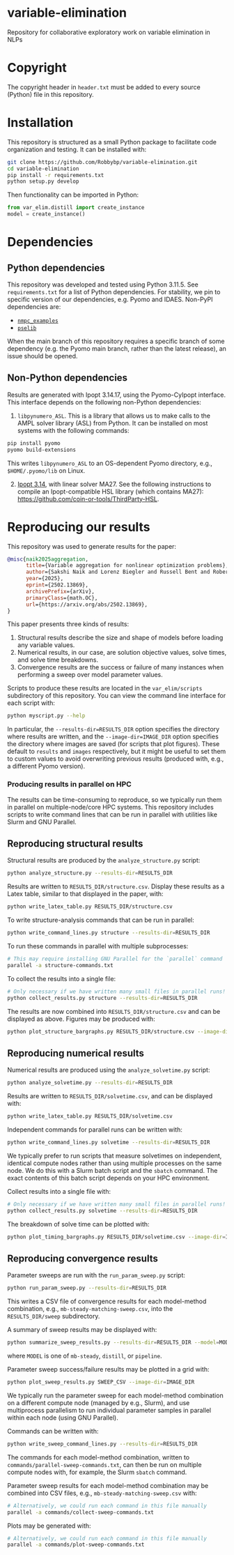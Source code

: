 # variable-elimination
Repository for collaborative exploratory work on variable elimination in NLPs

# Copyright
The copyright header in `header.txt` must be added to every source (Python)
file in this repository.

# Installation
This repository is structured as a small Python package to facilitate code
organization and testing. It can be installed with:
```bash
git clone https://github.com/Robbybp/variable-elimination.git
cd variable-elimination
pip install -r requirements.txt
python setup.py develop
```
Then functionality can be imported in Python:
```python
from var_elim.distill import create_instance
model = create_instance()
```

# Dependencies

## Python dependencies

This repository was developed and tested using Python 3.11.5.
See `requirements.txt` for a list of Python dependencies. For stability, we pin to
specific version of our dependencies, e.g. Pyomo and IDAES.
Non-PyPI dependencies are:
- [`nmpc_examples`](https://github.com/robbybp/nmpc_examples)
- [`pselib`](https://github.com/robbybp/pselib)

When the main branch of this repository requires a specific branch of some dependency
(e.g. the Pyomo main branch, rather than the latest release), an issue should be opened.

## Non-Python dependencies
Results are generated with Ipopt 3.14.17, using the Pyomo-CyIpopt interface. This
interface depends on the following non-Python dependencies:

1. `libpynumero_ASL`. This is a library that allows us to make calls to the AMPL
solver library (ASL) from Python. It can be installed on most systems with the
following commands:
```bash
pip install pyomo
pyomo build-extensions
```
This writes `libpynumero_ASL` to an OS-dependent Pyomo directory, e.g.,
`$HOME/.pyomo/lib` on Linux.

2. [Ipopt 3.14](https://github.com/coin-or/ipopt), with linear solver MA27.
See the following instructions to compile an Ipopt-compatible HSL library
(which contains MA27): https://github.com/coin-or-tools/ThirdParty-HSL.

# Reproducing our results

This repository was used to generate results for the paper:
```bibtex
@misc{naik2025aggregation,
      title={Variable aggregation for nonlinear optimization problems},
      author={Sakshi Naik and Lorenz Biegler and Russell Bent and Robert Parker},
      year={2025},
      eprint={2502.13869},
      archivePrefix={arXiv},
      primaryClass={math.OC},
      url={https://arxiv.org/abs/2502.13869},
}
```
This paper presents three kinds of results:
1. Structural results describe the size and shape of models before loading any
variable values.
2. Numerical results, in our case, are solution objective values, solve times,
and solve time breakdowns.
3. Convergence results are the success or failure of many instances when performing
a sweep over model parameter values.

Scripts to produce these results are located in the `var_elim/scripts` subdirectory
of this repository.
You can view the command line interface for each script with:
```bash
python myscript.py --help
```
In particular, the `--results-dir=RESULTS_DIR` option specifies the directory
where results are written, and the `--image-dir=IMAGE_DIR` option specifies the
directory where images are saved (for scripts that plot figures).
These default to `results` and `images` respectively, but it might be useful
to set them to custom values to avoid overwriting previous results
(produced with, e.g., a different Pyomo version).

### Producing results in parallel on HPC
The results can be time-consuming to reproduce, so we typically run them in parallel
on multiple-node/core HPC systems. This repository includes scripts to write command
lines that can be run in parallel with utilities like Slurm and GNU Parallel.

## Reproducing structural results
Structural results are produced by the `analyze_structure.py` script:
```bash
python analyze_structure.py --results-dir=RESULTS_DIR
```
Results are written to `RESULTS_DIR/structure.csv`.
Display these results as a Latex table, similar to that displayed in the paper, with:
```bash
python write_latex_table.py RESULTS_DIR/structure.csv
```

To write structure-analysis commands that can be run in parallel:
```bash
python write_command_lines.py structure --results-dir=RESULTS_DIR
```

To run these commands in parallel with multiple subprocesses:
```bash
# This may require installing GNU Parallel for the `parallel` command
parallel -a structure-commands.txt
```

To collect the results into a single file:
```bash
# Only necessary if we have written many small files in parallel runs!
python collect_results.py structure --results-dir=RESULTS_DIR
```
The results are now combined into `RESULTS_DIR/structure.csv` and can be
displayed as above.
Figures may be produced with:
```bash
python plot_structure_bargraphs.py RESULTS_DIR/structure.csv --image-dir=IMAGE_DIR
```

## Reproducing numerical results
Numerical results are produced using the `analyze_solvetime.py` script:
```bash
python analyze_solvetime.py --results-dir=RESULTS_DIR
```
Results are written to `RESULTS_DIR/solvetime.csv`, and can be displayed
with:
```bash
python write_latex_table.py RESULTS_DIR/solvetime.csv
```

Independent commands for parallel runs can be written with:
```bash
python write_command_lines.py solvetime --results-dir=RESULTS_DIR
```

We typically prefer to run scripts that measure solvetimes on independent,
identical compute nodes rather than using multiple processes on the same
node. We do this with a Slurm batch script and the `sbatch` command.
The exact contents of this batch script depends on your HPC environment.

Collect results into a single file with:
```bash
# Only necessary if we have written many small files in parallel runs!
python collect_results.py solvetime --results-dir=RESULTS_DIR
```

The breakdown of solve time can be plotted with:
```bash
python plot_timing_bargraphs.py RESULTS_DIR/solvetime.csv --image-dir=IMAGE_DIR
```

## Reproducing convergence results
Parameter sweeps are run with the `run_param_sweep.py` script:
```bash
python run_param_sweep.py --results-dir=RESULTS_DIR
```
This writes a CSV file of convergence results for each model-method combination,
e.g., `mb-steady-matching-sweep.csv`, into the `RESULTS_DIR/sweep` subdirectory.

A summary of sweep results may be displayed with:
```bash
python summarize_sweep_results.py --results-dir=RESULTS_DIR --model=MODEL
```
where `MODEL` is one of `mb-steady`, `distill`, or `pipeline`.

Parameter sweep success/failure results may be plotted in a grid with:
```bash
python plot_sweep_results.py SWEEP_CSV --image-dir=IMAGE_DIR
```

We typically run the parameter sweep for each model-method combination
on a different compute node (managed by e.g., Slurm), and use multiprocess
parallelism to run individual parameter samples in parallel within each node
(using GNU Parallel).

Commands can be written with:
```bash
python write_sweep_command_lines.py --results-dir=RESULTS_DIR
```
The commands for each model-method combination, written to
`commands/parallel-sweep-commands.txt`, can then be run on multiple compute
nodes with, for example, the Slurm `sbatch` command.

Parameter sweep results for each model-method combination may be combined
into CSV files, e.g., `mb-steady-matching-sweep.csv` with:
```bash
# Alternatively, we could run each command in this file manually
parallel -a commands/collect-sweep-commands.txt
```

Plots may be generated with:
```bash
# Alternatively, we could run each command in this file manually
parallel -a commands/plot-sweep-commands.txt
```
